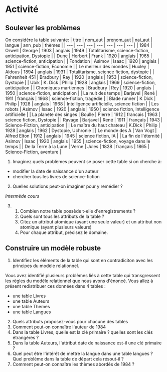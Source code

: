# Activité

## Soulever les problèmes

On considère la table suivante:
| titre | nom\_aut | prenom\_aut | nai\_aut | langue | ann\_pub | thèmes |
| --- | --- | --- | --- | --- | --- | --- |
| 1984 | Orwell | George | 1903 | anglais | 1949 | Totalitarisme, science-fiction, anticipation, Dystopie |
| Dune | Herbert | Frank | 1920 | anglais | 1965 | science-fiction, anticipation |
| Fondation | Asimov | Isaac | 1920 | anglais | 1951 | science-fiction, Economie |
| Le meilleur des mondes | Huxley | Aldous | 1894 | anglais | 1931 | Totalitarisme, science fiction, dystopie |
| Fahrenheit 451 | Bradbury | Ray | 1920 | anglais | 1953 | science-fiction, Dystopie |
| Ubik | K. Dick | Philip | 1928 | anglais | 1969 | science-fiction, anticipation |
| Chroniques martiennes | Bradbury | Rey | 1920 | anglais | 1950 | science-fiction, anticipation |
| La nuit des temps | Barjavel | René | 1911 | français | 1968 | science-fiction, tragédie |
| Blade runner | K Dick | Philip | 1928 | anglais | 1968 | Intelligence artificielle, science fiction |
| Les robots | Asimov | Isaac | 1920 | anglais | 1950 | science fiction, Intelligence artificielle |
| La planète des singes | Boulle | Pierre | 1912 | francais | 1963 | science fiction, Dystopie |
| Ravage | Barjavel | René | 1911 | français | 1943 | Science-Fiction, anticipation |
| Le maître du haut chateau | K.Dick | Philip | 1928 | anglais | 1962 | Dystopie, Uchronie |
| Le monde des A | Van Vogt | Alfred Elton | 1912 | anglais | 1945 | science fiction, IA |
| La fin de l'éternité | Asimov | Isaac | 1920 | anglais | 1955 | science-fiction, voyage dans le temps |
| De la Terre à la Lune | Verne | Jules | 1828 | français | 1865 | Science-Fiction, aventure |

1. Imaginez quels problèmes peuvent se poser cette table si on cherche à:
 - modifier la date de naissance d'un auteur
 - chercher tous les livres de science-fiction

2. Quelles solutions peut-on imaginer pour y remédier ?

*Intermède cours*

3. 
   1. Combien notre table possède t-elle d'enregistrements ?
   2. Quels sont tous les attributs de la table ?
   3. Citez un attribut atomique (ayant une seule valeur) et un attribut non atomique (ayant plusieurs valeurs)
   4. Pour chaque attribut, précisez le domaine.

## Construire un modèle robuste

1. Identifiez les éléments de la table qui sont en contradiciton avec les principes du modèle relationnel.

Vous avez identifié plusieurs problèmes liés à cette table qui transgressent les règles du modèle relationnel que nous avons d'énoncé. Vous allez à présent redistribuer ces données dans 4 tables :
- une table Livres
- une table Auteurs
- une table Themes
- une table Langues

2. Quels attributs proposez-vous pour chacune des tables
3. Comment peut-on connaître l'auteur de 1984
5. Dans la table Livres, quelle est la clé primaire ? quelles sont les clés étrangères ?
6. Dans la table Auteurs, l'attribut date de naissance est-il une clé primaire ?
7. Quel peut être l'intérêt de mettre la langue dans une table langues ? Quel problème dans la table de départ cela résout-il ?
4. Comment peut-on connaître les thèmes abordés de 1984 ?

